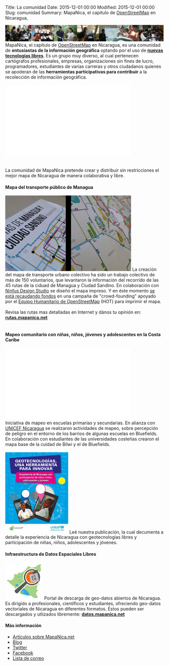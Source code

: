 Title: La comunidad
Date: 2015-12-01 00:00
Modified: 2015-12-01 00:00
Slug: comunidad
Summary: MapaNica, el capítulo de [OpenStreetMap](http://openstreetmap.org/) en Nicaragua,

<div style="margin: 0 !important;">
<img src="/images/community-banner.jpg" />
</div>

<div></div>

<div class="article-style-line">
MapaNica, el capítulo de <a href="http://openstreetmap.org">OpenStreetMap</a> en Nicaragua, es una comunidad de <strong>entusiastas de la información geográfica</strong> optando por el uso de <strong><a href="http://softwarelibre.org.ni/" target="_blank">nuevas tecnologías libres</a></strong>. Es un grupo muy diverso, al cual pertenecen cartógrafos profesionales, empresas, organizaciones sin fines de lucro, programadores, estudiantes de varias carreras y otros ciudadanos quienes se apoderan de las <strong>herramientas participativas para contribuir</strong> a la recolección de información geográfica.
<br /><br />
<div class="video-wrapper"><iframe width="400" height="225" src="//www.youtube.com/embed/TL2TzuTAlJQ" frameborder="0" allowfullscreen></iframe></div>
<br /><br />
La comunidad de MapaNica pretende crear y distribuir sin restricciones el mejor mapa de Nicaragua de manera colaborativa y libre.
</div>

<div class="article-style-line">
<h4>Mapa del transporte público de Managua</h4>
<img width="400" src="/images/paper_map.jpg" />
La creación del mapa de transporte urbano colectivo ha sido un trabajo colectivo de más de 150 voluntarios, que levantaron la información del recorrido de las 45 rutas de la ciduad de Managua y Ciudad Sandino. En colaboración con <a href="http://ninfusds.com">Ninfus Design Studio</a> se diseñó el mapa impreso. Y en éste momento <a href="http://support.mapanica.net">se está recaudando fondos</a> en una campaña de "crowd-founding"
apoyado por el <a href="https://hotosm.org/projects/public_transportation_map_for_managua">Equipo
Humanitario de OpenStreetMap</a> (HOT) para imprimir el mapa.
<br /><br />
Revisa las rutas mas detalladas en Internet y dános tu opinión en: <a href="http://datos.mapanica.net"><strong>rutas.mapanica.net</strong></a>
<br /><br />
</div>

<div class="article-style-line">
<h4>Mapeo comunitario con niñas, niños, jóvenes y adolescentes en la Costa Caribe</h4>
<div class="video-wrapper"><iframe width="400" height="225" src="//www.youtube.com/embed/aohEXf0tUuk" frameborder="0" allowfullscreen></iframe></div>
Iniciativa de mapeo en escuelas primarias y secundarias. En alianza con
<a href="http://unicef.org.ni"> UNICEF Nicaragua</a> se realizaron actividades
de mapeo, sobre percepción de peligro en el entorno de los barrios de algunas
escuelas en Bluefields. En colaboración con estudiantes de las universidades costeñas crearon el mapa base de la cuidad de Bilwi y el de Bluefields.
<br style="clear:both;" /><br />
<a  href="http://unicef.org.ni/media/publicaciones/archivos/geotecnologias_participativas_05_01_16.pdf"><img width="200" src="/images/portada_geotecnologias.jpg" /></a>
Leé nuestra publicación, la cual decumenta a detalle la experiencia de Nicaragua con geotecnologías libres y participación de niñas, niños, adolescentes y jóvenes.

</div>

<div class="article-style-line">
<h4>Infraestructura de Datos Espaciales Libres</h4>
<a href="http://datos.mapanica.net"><img style="border-radius: 10px;" width="120" src="/images/mapanica_datos.jpg" /></a>
Portal de descarga de geo-datos abiertos de Nicaragua. Es dirigido a profesionales, científicos y estudiantes, ofreciendo geo-datos vectoriales de Nicaragua en diferentes formatos. Éstos pueden ser descargados
y utlizados libremente: <strong><a href="http://datos.mapanica.net">datos.mapanica.net</a></strong>
</div>


<div class="article-style-line">
<h4>Más información</h4>
<ul>
<li><a href="/prensa.html">Artículos sobre MapaNica.net</a></li>
<li><a href="http://blog.mapanica.net">Blog</a></li>
<li><a href="http://www.twitter.com/osm_ni">Twitter</a></li>
<li><a href="http://www.facebook.com/mapanica">Facebook</a></li>
<li><a href="http://lists.openstreetmap.org/listinfo/talk-ni">Lista de correo</a></li>
</ul>
</div>

